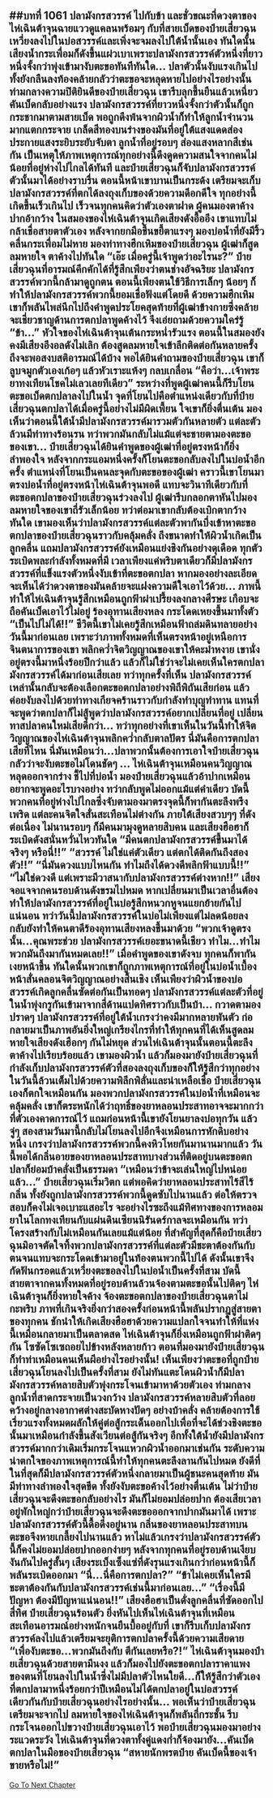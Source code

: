 ##บทที่ 1061 ปลามังกรสวรรค์ ไปกับข้า
และชั่วขณะที่ดวงตาของไห่เฉินต้าจุนฉายแววดูแคลนพร้อมๆ กับที่สายเบ็ดของป๋ายเสี่ยวฉุนเหวี่ยงลงไปในบ่อสวรรค์และเพิ่งจะจมลงไปใต้น้ำนั้นเอง ทันใดนั้นเสียงน้ำกระเพื่อมก็ดังขึ้นแผ่วเบาเพราะปลามังกรสวรรค์ตัวหนึ่งที่ยาวหนึ่งจั้งกว่าพุ่งเข้ามางับตะขอทันทีทันใด...
ปลาตัวนั้นงับแรงเกินไป ทั้งยังกลืนลงท้องคล้ายกลัวว่าตะขอจะหลุดหายไปอย่างไรอย่างนั้น ท่ามกลางความปิติยินดีของป๋ายเสี่ยวฉุน เขารีบลุกขึ้นยืนแล้วเหนี่ยวคันเบ็ดกลับอย่างแรง ปลามังกรสวรรค์ที่ยาวหนึ่งจั้งกว่าตัวนั้นก็ถูกกระชากมาตามสายเบ็ด พอถูกดึงพ้นจากผิวน้ำก็ทำให้ลูกน้ำจำนวนมากแตกกระจาย เกล็ดสีทองบนร่างของมันที่อยู่ใต้แสงแดดส่องประกายแสงระยิบระยับจับตา
ลูกน้ำที่อยู่รอบๆ ส่องแสงหลากสีเช่นกัน เป็นเหตุให้ภาพเหตุการณ์ทุกอย่างนี้ดึงดูดความสนใจจากคนไม่น้อยที่อยู่ห่างไปไกลได้ทันที และป๋ายเสี่ยวฉุนก็จับปลามังกรสวรรค์ตัวนั้นมาได้อย่างราบรื่น ตอนนี้หน้าเขาบานเป็นกระด้ง เตรียมจะเก็บปลามังกรสวรรค์ที่ตกได้ลงถุงเก็บของด้วยความดีอกดีใจ
ทุกอย่างนี้เกิดขึ้นเร็วเกินไป เร็วจนทุกคนคิดว่าตัวเองตาฝาด ผู้คนมองตาค้างปากอ้ากว้าง ในสมองของไห่เฉินต้าจุนเกิดเสียงดังอื้ออึง เขาแทบไม่กล้าเชื่อสายตาตัวเอง หลังจากยกมือขึ้นขยี้ตาแรงๆ มองบ่อน้ำที่ยังมีริ้วคลื่นกระเพื่อมไม่หาย มองท่าทางฮึกเหิมของป๋ายเสี่ยวฉุน ผู้เฒ่าก็สูดลมหายใจ ตาค้างไปทันใด
“เอ๊ะ เมื่อครู่นี้เจ้าพูดว่าอะไรนะ?” ป๋ายเสี่ยวฉุนที่อารมณ์คึกคักได้ที่รู้สึกเพียงว่าตนช่างอัจฉริยะ ปลามังกรสวรรค์พวกนี้กล้ามาดูถูกตน ตอนนี้เพียงตนใช้วิธีการเล็กๆ น้อยๆ ก็ทำให้ปลามังกรสวรรค์พวกนี้ยอมเชื่อฟังแต่โดยดี ด้วยความฮึกเหิม เขาก็พลันไพล่นึกไปถึงคำพูดประโยคสุดท้ายที่ผู้เฒ่าข้างกายซึ่งคล้ายจะเชี่ยวชาญด้านการตกปลาพูดค้างไว้ จึงเอ่ยถามด้วยความใคร่รู้
“ข้า...” หัวใจของไห่เฉินต้าจุนเต้นกระหน่ำรัวแรง ตอนนี้ในสมองยังคงมีเสียงอึงอลดังไม่เลิก ต้องสูดลมหายใจเข้าลึกติดต่อกันหลายครั้งถึงจะพอสงบสติอารมณ์ได้บ้าง พอได้ยินคำถามของป๋ายเสี่ยวฉุน เขาก็ลูบจมูกตัวเองเก้อๆ แล้วหัวเราะแห้งๆ กลบเกลื่อน
“คือว่า...เจ้าพระยาทงเทียนโชคไม่เลวเลยทีเดียว” ระหว่างที่พูดผู้เฒ่าคนนี้ก็รีบโยนตะขอเบ็ดตกปลาลงไปในน้ำ จุดที่โยนไปคือตำแหน่งเดียวกับที่ป๋ายเสี่ยวฉุนตกปลาได้เมื่อครู่นี้อย่างไม่มีผิดเพี้ยน
ใจเขาก็ยิ่งตื่นเต้น มองเห็นว่าตอนนี้ใต้น้ำมีปลามังกรสวรรค์มารวมตัวกันหลายตัว แต่ละตัวล้วนมีท่าทางร้อนรน ทว่าพวกมันกลับไม่แม้แต่จะชายตามองตะขอของเขา...
ป๋ายเสี่ยวฉุนได้ยินคำพูดของผู้เฒ่าที่อยู่ตรงหน้าก็ยิ่งลำพองใจ หลังจากกระแอมหนึ่งครั้งก็โยนตะขอกลับลงไปในบ่อน้ำอีกครั้ง ตำแหน่งที่โยนเป็นคนละจุดกับตะขอของผู้เฒ่า คราวนี้เขาโยนมาตรงบ่อน้ำที่อยู่ตรงหน้าไห่เฉินต้าจุนพอดี
แทบจะวินาทีเดียวกับที่ตะขอตกปลาของป๋ายเสี่ยวฉุนร่วงลงไป ผู้เฒ่ารีบกลอกตาหันไปมอง ลมหายใจของเขาถี่รัวเล็กน้อย ทว่าต่อมาเขากลับต้องเบิกตากว้างทันใด
เขามองเห็นว่าปลามังกรสวรรค์แต่ละตัวพากันบึ่งเข้าหาตะขอตกปลาของป๋ายเสี่ยวฉุนราวกับคลุ้มคลั่ง ถึงขนาดทำให้ผิวน้ำเกิดเป็นลูกคลื่น แถมปลามังกรสวรรค์ยังเหมือนแย่งชิงกันอย่างดุเดือด ทุกตัวระเบิดพละกำลังทั้งหมดที่มี เวลาเพียงแค่พริบตาเดียวก็มีปลามังกรสวรรค์ที่แข็งแรงตัวหนึ่งงับเข้าที่ตะขอตกปลา หากมองอย่างละเอียดจะเห็นได้ว่าดวงตาของมันคล้ายจะแฝงความดีใจเอาไว้ด้วย...
ภาพนี้ทำให้ไห่เฉินต้าจุนรู้สึกเหมือนถูกฟ้าผ่าเปรี้ยงลงกลางศีรษะ เกือบจะถือคันเบ็ดเอาไว้ไม่อยู่ ร้องอุทานเสียงหลง กระโดดเหยงขึ้นมาทั้งตัว
“เป็นไปไม่ได้!!”
ชีวิตนี้เขาไม่เคยรู้สึกเหมือนฟ้าถล่มดินทลายอย่างวันนี้มาก่อนเลย เพราะว่าภาพทั้งหมดที่เห็นตรงหน้าอยู่เหนือการจินตนาการของเขา พลิกคว่ำจิตวิญญาณของเขาให้คะมำหงาย
เขานั่งอยู่ตรงนี้มาหนึ่งร้อยปีกว่าแล้ว แล้วก็ไม่ใช่ว่าจะไม่เคยเห็นใครตกปลามังกรสวรรค์ได้มาก่อนเสียเลย ทว่าทุกครั้งที่เห็น ปลามังกรสวรรค์เหล่านั้นกลับจะต้องเลือกตะขอตกปลาอย่างพิถีพิถันเสียก่อน แล้วค่อยงับลงไปด้วยท่าทางเกียจคร้านราวกับกำลังทำบุญทำทาน แทนที่จะพูดว่าตกปลาก็ไม่สู้พูดว่าปลามังกรสวรรค์อยากเปลี่ยนที่อยู่ เปลี่ยนทาสปลาคนใหม่เสียดีกว่า...
ทว่าทุกอย่างที่เขาเห็นในวันนี้ทำให้จิตวิญญาณของไห่เฉินต้าจุนพลิกคว่ำกลับตาลปัตร นี่มันคือการตกปลาเสียที่ไหน นี่มันเหมือนว่า...ปลาพวกนั้นต้องการเอาใจป๋ายเสี่ยวฉุน กลัวว่าจะงับตะขอไม่โดนชัดๆ ...
ไห่เฉินต้าจุนเหมือนคนวิญญาณหลุดออกจากร่าง ชี้ไปที่บ่อน้ำ มองป๋ายเสี่ยวฉุนแล้วอ้าปากเหมือนอยากจะพูดอะไรบางอย่าง ทว่ากลับพูดไม่ออกแม้แต่คำเดียว
บัดนี้พวกคนที่อยู่ห่างไปไกลซึ่งจับตามองมาตรงจุดนี้ก็พากันตะลึงพรึงเพริด แต่ละคนจิตใจสั่นสะเทือนไม่ต่างกัน ภายใต้เสียงสวบๆๆ ที่ดังต่อเนื่อง ไม่นานรอบๆ ก็มีคนมามุงดูหลายสิบคน และเสียงฮือฮาก็ระเบิดดังสนั่นหวั่นไหวทันใด
“มีคนตกปลามังกรสวรรค์ขึ้นมาได้จริงๆ หรือนี่!!”
“สวรรค์ ไม่ใช่แค่ตัวเดียว แต่ตกได้ติดกันถึงสองตัว!!”
“นี่มันดวงแบบไหนกัน ทำไมถึงได้ดวงดีพลิกฟ้าแบบนี้!!”
“ไม่ใช่ดวงดี แต่เพราะมีวาสนากับปลามังกรสวรรค์ต่างหาก!!” เสียงจอแจจากคนรอบด้านดังขรมไปหมด หากเปลี่ยนมาเป็นเวลาอื่นต้องทำให้ปลามังกรสวรรค์ที่อยู่ในบ่อรู้สึกหนวกหูจนแยกย้ายกันไปแน่นอน ทว่าวันนี้ปลามังกรสวรรค์ในบ่อไม่เพียงแต่ไม่ลดน้อยลง กลับยังทำให้คนตาดีร้องอุทานเสียงหลงขึ้นมาด้วย
“พวกเจ้าดูตรงนั้น...คุณพระช่วย ปลามังกรสวรรค์เยอะขนาดนี้เชียว ทำไม...ทำไมพวกมันถึงมากันหมดเลย!!”
เมื่อคำพูดของเขาดังจบ ทุกคนก็พากันเงยหน้าขึ้น ทันใดนั้นพวกเขาก็ถูกภาพเหตุการณ์ที่อยู่ในบ่อน้ำเบื้องหน้าสั่นคลอนจิตวิญญาณอย่างสิ้นเชิง เห็นเพียงว่าผิวน้ำของบ่อสวรรค์เกิดลูกคลื่นซัดต่อกันเป็นทอดๆ ปลามังกรสวรรค์แต่ละตัวที่อยู่ในน้ำพุ่งกรูกันเข้ามาจากสี่ด้านแปดทิศราวกับเป็นบ้า...
กวาดตามองปราดๆ ปลามังกรสวรรค์ที่อยู่ใต้น้ำเกรงว่าคงมีมากหลายพันตัว ก่อกลายมาเป็นภาพอันยิ่งใหญ่เกรียงไกรที่ทำให้ทุกคนที่ได้เห็นสูดลมหายใจเสียงดังเฮือกๆ กันไม่หยุด
ส่วนไห่เฉินต้าจุนนั้นตอนนี้ตะลึงตาค้างไปเรียบร้อยแล้ว เขามองผิวน้ำ แล้วก็มองมายังป๋ายเสี่ยวฉุนที่กำลังเก็บปลามังกรสวรรค์ตัวที่สองลงถุงเก็บของก็ให้รู้สึกว่าทุกอย่างในวันนี้ล้วนเต็มไปด้วยความพิลึกพิลั่นและน่าเหลือเชื่อ
ป๋ายเสี่ยวฉุนเองก็ตกใจเหมือนกัน มองพวกปลามังกรสวรรค์ในบ่อน้ำที่เหมือนจะคลุ้มคลั่ง เขาก็ตระหนักได้ว่าฤทธิ์ของยาหลอนประสาทอาจจะมากกว่าที่ตัวเองคาดการณ์ไว้
แถมก่อนหน้านี้เขายังโยนยาลงบ่อทุกวัน แล้วจู่ๆ สองสามวันมานี้กลับไม่โยนลงไปอีกจึงเหมือนการหักดิบอย่างหนึ่ง เกรงว่าปลามังกรสวรรค์พวกนี้คงหิวโหยกันมานานมากแล้ว วันนี้พอได้กลิ่นอายของยาหลอนประสาทบางส่วนที่ติดอยู่บนตะขอตกปลาก็ย่อมบ้าคลั่งเป็นธรรมดา
“เหมือนว่าข้าจะเล่นใหญ่ไปหน่อยแล้ว...” ป๋ายเสี่ยวฉุนเริ่มวิตก แต่พอคิดว่ายาหลอนประสาทไร้สีไร้กลิ่น ทั้งยังถูกปลามังกรสวรรค์พวกนี้ดูดซับไปนานแล้ว ต่อให้ตรวจสอบก็คงไม่เจอเบาะแสอะไร
จะอย่างไรซะถึงแม้ทิศทางของการหลอมยาในโลกทงเทียนกับแผ่นดินเซียนนิรันดร์กาลจะเหมือนกัน ทว่าโครงสร้างกับไม่เหมือนกันเลยแม้แต่น้อย
ที่สำคัญที่สุดก็คือป๋ายเสี่ยวฉุนมิอาจตัดใจทิ้งพวกปลามังกรสวรรค์ที่แต่ละตัวมีชะตาต้องกันกับตนจนแทบจะกระโดดเข้ามาอยู่ในท้องตนพวกนี้ไปได้ ดังนั้นเขาจึงกัดฟันกรอดแล้วเหวี่ยงตะขอลงไปในบ่อน้ำเป็นครั้งที่สาม
บัดนี้สายตาจากคนทั้งหมดที่อยู่รอบด้านล้วนจ้องตามตะขอนั้นไปติดๆ ไห่เฉินต้าจุนก็ยิ่งหายใจค้าง จ้องตะขอตกปลาของป๋ายเสี่ยวฉุนตาไม่กะพริบ
ภาพที่เกินจริงยิ่งกว่าสองครั้งก่อนหน้านี้พลันปรากฏสู่สายตาของทุกคน ชักนำให้เกิดเสียงฮือฮาด้วยความแปลกใจจนทำให้ที่แห่งนี้เหมือนกลายมาเป็นตลาดสด ไห่เฉินต้าจุนก็ยิ่งเหมือนถูกฟ้าผ่าติดๆ กัน โซซัดโซเซถอยไปข้างหลังหลายก้าว ตอนที่มองมายังป๋ายเสี่ยวฉุนก็ทำท่าเหมือนคนเห็นผีอย่างไรอย่างนั้น!
เห็นเพียงว่าตะขอที่ถูกป๋ายเสี่ยวฉุนโยนลงไปเป็นครั้งที่สาม ยังไม่ทันแตะโดนผิวน้ำก็มีปลามังกรสวรรค์หลายสิบตัวพุ่งกระโจนเข้ามาหาด้วยตัวเอง
ท่ามกลางลูกน้ำที่สาดกระจายเป็นวงกว้าง ปลามังกรสวรรค์หลายสิบตัวที่ลอยคว้างอยู่กลางอากาศต่างสะบัดหางปัดๆ อย่างบ้าคลั่ง คล้ายต้องการใช้เรี่ยวแรงทั้งหมดผลักให้คู่ต่อสู้กระเด็นออกไปเพื่อที่จะได้ช่วงชิงตะขอนั้นมาเหมือนกำลังขึ้นสังเวียนต่อสู้กันจริงๆ
อีกทั้งใต้น้ำยังมีปลามังกรสวรรค์มากกว่าเดิมเริ่มกระโจนแหวกผิวน้ำออกมาเช่นกัน ระดับความน่าตกใจของภาพเหตุการณ์นี้ทำให้ทุกคนตะลึงลานกันไปหมด ยังดีที่ในที่สุดก็มีปลามังกรสวรรค์ตัวหนึ่งกลายมาเป็นผู้ชนะคนสุดท้าย มันมีท่าทางลำพองใจสุดขีด ทั้งยังงับตะขอค้างไว้อย่างตื่นเต้น ไม่ว่าป๋ายเสี่ยวฉุนจะดึงตะขอกลับอย่างไร มันก็ไม่ยอมปล่อยปาก ต้องเสียเวลาอยู่พักใหญ่กว่าป๋ายเสี่ยวฉุนจะดึงตะขอออกจากปากมันมาได้
เพราะปลามังกรสวรรค์ตัวนี้ดื้อดึงอยู่นาน กลิ่นของยาหลอนประสาทบนตะขอจึงหายเกลี้ยงไปนานแล้ว หาไม่แล้วเกรงว่าปลามังกรสวรรค์ตัวนี้ก็คงไม่ยอมปล่อยปากออกง่ายๆ
หลังจากทุกคนที่อยู่รอบด้านเงียบงันกันไปครู่สั้นๆ เสียงระเบ็งเซ็งแซ่ที่ดังรุนแรงเกินกว่าก่อนหน้านี้ก็พลันระเบิดออกมา
“นี่...นี่คือการตกปลา?”
“ข้าไม่เคยเห็นใครมีชะตาต้องกันกับปลามังกรสวรรค์เช่นนี้มาก่อนเลย...”
“เรื่องนี้มีปัญหา ต้องมีปัญหาแน่นอน!!” เสียงฮือฮาเป็นดั่งลูกคลื่นที่ซัดออกไปสี่ทิศ ป๋ายเสี่ยวฉุนร้อนตัว ยิ่งหันไปเห็นไห่เฉินต้าจุนที่เหมือนสะเทือนอารมณ์อย่างหนักจนยืนบื้ออยู่กับที่ เขาก็รีบเก็บปลามังกรสวรรค์ลงไปแล้วเตรียมจะยุติการตกปลาครั้งนี้ด้วยความเสียดาย
“เพื่องับตะขอ...พวกมันถึงกับ ตีกันเลยหรือ?!” ไห่เฉินต้าจุนมองป๋ายเสี่ยวฉุนด้วยสายตามึนงง แล้วก็มองไปยังตะขอตกปลาราคาแพงของตนที่โยนลงไปในน้ำซึ่งไม่มีปลาตัวไหนใยดี...ก็ให้รู้สึกว่าตัวเองที่ตกปลามาหนึ่งร้อยกว่าปีเหมือนไม่ได้ตกปลาอยู่ในบ่อสวรรค์เดียวกันกับป๋ายเสี่ยวฉุนอย่างไรอย่างนั้น...
พอเห็นว่าป๋ายเสี่ยวฉุนเตรียมจะจากไป ลมหายใจของไห่เฉินต้าจุนก็พลันถี่กระชั้น รีบกระโจนออกไปขวางป๋ายเสี่ยวฉุนเอาไว้ พอป๋ายเสี่ยวฉุนมองมาอย่างระแวดระวัง ไห่เฉินต้าจุนที่ดวงตาทั้งคู่แดงก่ำก็จ้องมายัง...คันเบ็ดตกปลาในมือของป๋ายเสี่ยวฉุน
“สหายนักพรตป๋าย คันเบ็ดนี้ของเจ้า ขายหรือไม่!”
------


[Go To Next Chapter]( ./34.md)